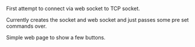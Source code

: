 First attempt to connect via web socket to TCP socket.

Currently creates the socket and web socket and just passes some pre set commands over.

Simple web page to show a few buttons.
